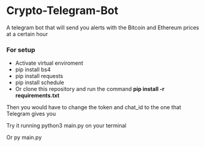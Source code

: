 # Crypto-Telegram-Bot
A telegram bot that will send you alerts with the Bitcoin and Ethereum prices at a certain hour

### For setup
- Activate virtual enviroment
- pip install bs4 
- pip install requests
- pip install schedule
- Or clone this repository and run the command 
  **pip install -r requirements.txt**

Then you would have to change the token and chat_id to the one that Telegram gives you

Try it running python3 main.py on your terminal

Or py main.py
